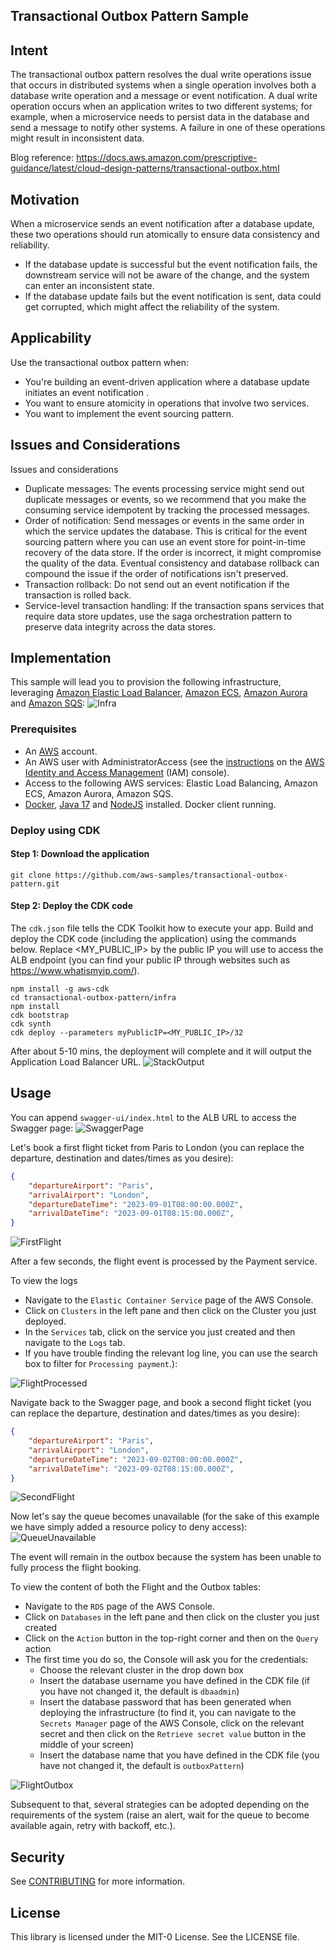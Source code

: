 ## Transactional Outbox Pattern Sample

## Intent

The transactional outbox pattern resolves the dual write operations issue that occurs in distributed systems when a single operation involves both a database write operation and a message or event notification. A dual write operation occurs when an application writes to two different systems; for example, when a microservice needs to persist data in the database and send a message to notify other systems. A failure in one of these operations might result in inconsistent data.

Blog reference: https://docs.aws.amazon.com/prescriptive-guidance/latest/cloud-design-patterns/transactional-outbox.html 

## Motivation

When a microservice sends an event notification after a database update, these two operations should run atomically to ensure data consistency and reliability.
- If the database update is successful but the event notification fails, the downstream service will not be aware of the change, and the system can enter an inconsistent state.
- If the database update fails but the event notification is sent, data could get corrupted, which might affect the reliability of the system.

## Applicability

Use the transactional outbox pattern when:
- You're building an event-driven application where a database update initiates an event notification .
- You want to ensure atomicity in operations that involve two services.
- You want to implement the event sourcing pattern.

## Issues and Considerations

Issues and considerations
- Duplicate messages: The events processing service might send out duplicate messages or events, so we recommend that you make the consuming service idempotent by tracking the processed messages.
- Order of notification: Send messages or events in the same order in which the service updates the database. This is critical for the event sourcing pattern where you can use an event store for point-in-time recovery of the data store. If the order is incorrect, it might compromise the quality of the data. Eventual consistency and database rollback can compound the issue if the order of notifications isn't preserved.
- Transaction rollback: Do not send out an event notification if the transaction is rolled back.
- Service-level transaction handling: If the transaction spans services that require data store updates, use the saga orchestration pattern to preserve data integrity across the data stores.

## Implementation

This sample will lead you to provision the following infrastructure, leveraging [Amazon Elastic Load Balancer](https://aws.amazon.com/elasticloadbalancing/), [Amazon ECS](https://aws.amazon.com/ecs/), [Amazon Aurora](https://aws.amazon.com/rds/aurora/) and [Amazon SQS](https://aws.amazon.com/sqs/):
![Infra](img/outbox-sample-infra.png)

### Prerequisites

- An [AWS](https://aws.amazon.com/) account.
- An AWS user with AdministratorAccess (see the [instructions](https://console.aws.amazon.com/iam/home#/roles%24new?step=review&commonUseCase=EC2%2BEC2&selectedUseCase=EC2&policies=arn:aws:iam::aws:policy%2FAdministratorAccess) on the [AWS Identity and Access Management](http://aws.amazon.com/iam) (IAM) console).
- Access to the following AWS services: Elastic Load Balancing, Amazon ECS, Amazon Aurora, Amazon SQS.
- [Docker](https://docs.docker.com/engine/install/), [Java 17](https://www.oracle.com/java/technologies/javase/jdk17-archive-downloads.html) and [NodeJS](https://nodejs.org/en) installed. Docker client running.

### Deploy using CDK

#### Step 1: Download the application

```shell
git clone https://github.com/aws-samples/transactional-outbox-pattern.git
```
#### Step 2: Deploy the CDK code

The `cdk.json` file tells the CDK Toolkit how to execute your app. Build and deploy the CDK code (including the application) using the commands below. Replace <MY_PUBLIC_IP> by the public IP you will use to access the ALB endpoint (you can find your public IP through websites such as https://www.whatismyip.com/).

```shell
npm install -g aws-cdk
cd transactional-outbox-pattern/infra
npm install
cdk bootstrap
cdk synth
cdk deploy --parameters myPublicIP=<MY_PUBLIC_IP>/32
```
After about 5-10 mins, the deployment will complete and it will output the Application Load Balancer URL. 
![StackOutput](img/outbox-pattern-stack-output.png)

## Usage

You can append `swagger-ui/index.html` to the ALB URL to access the Swagger page:
![SwaggerPage](img/outbox-pattern-swagger-page.png)

Let's book a first flight ticket from Paris to London (you can replace the departure, destination and dates/times as you desire):
```json
{
    "departureAirport": "Paris",
    "arrivalAirport": "London",
    "departureDateTime": "2023-09-01T08:00:00.000Z",
    "arrivalDateTime": "2023-09-01T08:15:00.000Z",
}
```
![FirstFlight](img/outbox-pattern-first-flight.png)

After a few seconds, the flight event is processed by the Payment service.

To view the logs
- Navigate to the `Elastic Container Service` page of the AWS Console.
- Click on `Clusters` in the left pane and then click on the Cluster you just deployed.
- In the `Services` tab, click on the service you just created and then navigate to the `Logs` tab.
- If you have trouble finding the relevant log line, you can use the search box to filter for `Processing payment`.):

![FlightProcessed](img/outbox-pattern-first-flight-processed.png)

Navigate back to the Swagger page, and book a second flight ticket (you can replace the departure, destination and dates/times as you desire):
```json
{
    "departureAirport": "Paris",
    "arrivalAirport": "London",
    "departureDateTime": "2023-09-02T08:00:00.000Z",
    "arrivalDateTime": "2023-09-02T08:15:00.000Z",
}
```
![SecondFlight](img/outbox-pattern-second-flight.png)

Now let's say the queue becomes unavailable (for the sake of this example we have simply added a resource policy to deny access):
![QueueUnavailable](img/outbox-pattern-queue-unavailable.png)

The event will remain in the outbox because the system has been unable to fully process the flight booking.

To view the content of both the Flight and the Outbox tables:
- Navigate to the `RDS` page of the AWS Console.
- Click on `Databases` in the left pane and then click on the cluster you just created
- Click on the `Action` button in the top-right corner and then on the `Query` action
- The first time you do so, the Console will ask you for the credentials:
    - Choose the relevant cluster in the drop down box
    - Insert the database username you have defined in the CDK file (if you have not changed it, the default is `dbaadmin`)
    - Insert the database password that has been generated when deploying the infrastructure (to find it, you can navigate to the `Secrets Manager` page of the AWS Console, click on the relevant secret and then click on the `Retrieve secret value` button in the middle of your screen)
    - Insert the database name that you have defined in the CDK file (you have not changed it, the default is `outboxPattern`)
    
![FlightOutbox](img/outbox-pattern-event.png)

Subsequent to that, several strategies can be adopted depending on the requirements of the system (raise an alert, wait for the queue to become available again, retry with backoff, etc.).

## Security

See [CONTRIBUTING](CONTRIBUTING.md#security-issue-notifications) for more information.

## License

This library is licensed under the MIT-0 License. See the LICENSE file.